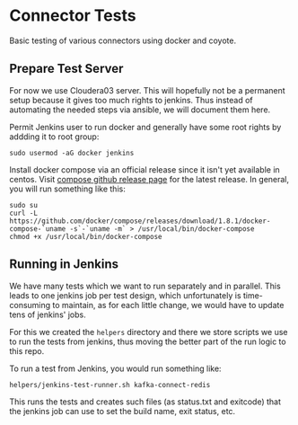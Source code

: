 # Connector Tests #

Basic testing of various connectors using docker and coyote.



## Prepare Test Server ##

For now we use Cloudera03 server. This will hopefully not be a permanent setup
because it gives too much rights to jenkins.
Thus instead of automating the needed steps via ansible, we will document them
here.

Permit Jenkins user to run docker and generally have some root rights by addding
it to root group:

    sudo usermod -aG docker jenkins

Install docker compose via an official release since it isn't yet available in
centos.
Visit [compose github release page](https://github.com/docker/compose/releases)
for the latest release. In general, you will run something like this:

    sudo su
    curl -L https://github.com/docker/compose/releases/download/1.8.1/docker-compose-`uname -s`-`uname -m` > /usr/local/bin/docker-compose
    chmod +x /usr/local/bin/docker-compose

## Running in Jenkins

We have many tests which we want to run separately and in parallel. This leads
to one jenkins job per test design, which unfortunately is time-consuming to
maintain, as for each little change, we would have to update tens of jenkins'
jobs.

For this we created the `helpers` directory and there we store scripts we use
to run the tests from jenkins, thus moving the better part of the run logic to
this repo.

To run a test from Jenkins, you would run something like:

    helpers/jenkins-test-runner.sh kafka-connect-redis

This runs the tests and creates such files (as status.txt and exitcode) that
the jenkins job can use to set the build name, exit status, etc.
